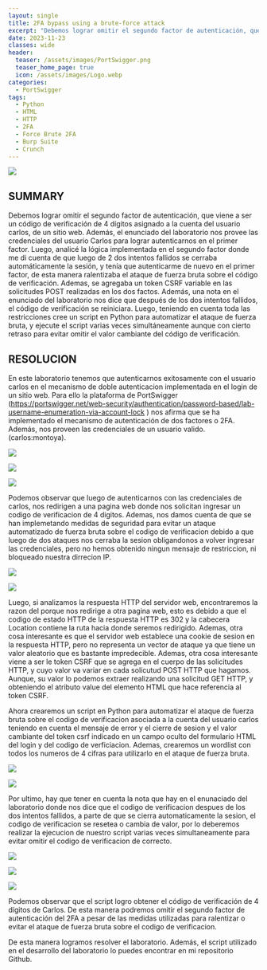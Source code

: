 ```yaml
---
layout: single
title: 2FA bypass using a brute-force attack
excerpt: "Debemos lograr omitir el segundo factor de autenticación, que viene a ser un código de verificación de 4 dígitos asignado a la cuenta del usuario carlos, de un sitio web. Además, el enunciado del laboratorio nos provee las credenciales del usuario Carlos para lograr autenticarnos en el primer factor. Luego, analicé la lógica implementada en el segundo factor de autenticación donde me di cuenta de que luego de 2 dos intentos fallidos se cerraba automáticamente la sesión, y tenía que autenticarme de nuevo en el primer factor, de esta manera ralentizaba el ataque de fuerza bruta sobre el código de verificación. Además, una nota en el enunciado del laboratorio nos dice que después de los dos intentos fallidos, el código de verificación se reiniciara, es decir, cambiara de valor. Luego, teniendo en cuenta toda las restricciones cree un script en Python para automatizar el ataque de fuerza bruta, y ejecute el script varias veces simultáneamente aunque con cierto retraso para evitar omitir el valor cambiante del código de verificación." 
date: 2023-11-23	
classes: wide
header:
  teaser: /assets/images/PortSwigger.png
  teaser_home_page: true
  icon: /assets/images/Logo.webp
categories:
  - PortSwigger
tags:
  - Python
  - HTML
  - HTTP
  - 2FA
  - Force Brute 2FA
  - Burp Suite
  - Crunch
---
```


![](/assets/images/Lab5/image001.png)

## SUMMARY

Debemos lograr omitir el segundo factor de autenticación, que viene a ser un código de verificación de 4 dígitos asignado a la cuenta del usuario carlos, de un sitio web. Además, el enunciado del laboratorio nos provee las credenciales del usuario Carlos para lograr autenticarnos en el primer factor. Luego, analicé la lógica implementada en el segundo factor  donde me di cuenta de que luego de 2 dos intentos fallidos se cerraba automáticamente la sesión, y tenía que autenticarme de nuevo en el primer factor, de esta manera ralentizaba el ataque de fuerza bruta sobre el código de verificación. Ademas, se agregaba un token CSRF variable en las solicitudes POST realizadas en los dos factos. Además, una nota en el enunciado del laboratorio nos dice que después de los dos intentos fallidos, el código de verificación se reiniciara. Luego, teniendo en cuenta toda las restricciones cree un script en Python para automatizar el ataque de fuerza bruta, y ejecute el script varias veces simultáneamente aunque con cierto retraso para evitar omitir el valor cambiante del código de verificación. 

## RESOLUCION

En este laboratorio tenemos que autenticarnos exitosamente con el usuario carlos en el mecanismo de doble autenticacion implementada en el login de un sitio web. Para ello la plataforma de PortSwigger  (https://portswigger.net/web-security/authentication/password-based/lab-username-enumeration-via-account-lock ) nos afirma que se ha implementado el mecanismo de autenticación de dos factores o 2FA.  Además, nos proveen las credenciales de un usuario valido. (carlos:montoya). 

![](/assets/images/Lab5/image002.png)

![](/assets/images/Lab5/image003.png)

![](/assets/images/Lab5/image004.png)

Podemos observar que luego de autenticarnos con las credenciales de carlos, nos redirigen a una pagina web donde nos solicitan ingresar un codigo de verificacion de 4 digitos. Ademas, nos damos cuenta de que se han implemetando medidas de seguridad para evitar un ataque automatizado de fuerza bruta sobre el codigo de verificacion debido a que luego de dos ataques nos cerraba la sesion obligandonos a volver ingresar las credenciales, pero no hemos obtenido ningun mensaje de restriccion, ni bloqueado nuestra dirrecion IP.

![](/assets/images/Lab5/image005.png)

![](/assets/images/Lab5/image006.png)

Luego, si analizamos la respuesta HTTP del servidor web, encontraremos la razon del porque nos redirige a otra pagina web, esto es debido a que el codigo de estado HTTP de la respuesta HTTP es 302 y la cabecera Location contiene la ruta hacia donde seremos redirigido. Ademas, otra cosa interesante es que el servidor web establece una cookie de sesion en la respuesta HTTP, pero no representa un vector de ataque ya que tiene un valor aleatorio que es bastante impredecible. Ademas, otra cosa interesante viene a ser le token CSRF que se agrega en el cuerpo de las solicitudes HTTP, y cuyo valor va variar en cada solicutud POST HTTP que hagamos. Aunque, su valor lo podemos extraer realizando una solicitud GET HTTP, y obteniendo el atributo value del elemento HTML que hace referencia al token CSRF.

Ahora crearemos un script en Python para automatizar el ataque de fuerza bruta sobre el codigo de verificacion asociada a la cuenta del usuario carlos teniendo en cuenta el mensaje de error y el cierre de sesion y el valor cambiante del token csrf indicado en un campo oculto del formulario HTML del login y del codigo de verficiacion. Ademas, crearemos un wordlist con todos los numeros de 4 cifras para utilizarlo en el ataque de fuerza bruta.

![](/assets/images/Lab5/image007.png)

![](/assets/images/Lab5/image008.png)

Por ultimo, hay que tener en cuenta la nota que hay en el enunaciado del laboratorio donde nos dice que el codigo de verificacion despues de los dos intentos fallidos, a parte de que se cierra automaticamente la sesion, el codigo de verificacion se resetea o cambia de valor, por lo deberemos realizar la ejecucion de nuestro script varias veces simultaneamente para evitar omitir el codigo de verificacion de correcto.

![](/assets/images/Lab5/image009.png)

![](/assets/images/Lab5/image010.png)

![](/assets/images/Lab5/image011.png)

Podemos observar que el script logro obtener el código de verificación de 4 dígitos de Carlos. De esta manera podremos omitir el segundo factor de autenticación del 2FA a pesar de las medidas utilizadas para ralentizar o evitar el ataque de fuerza bruta sobre el codigo de verificacion.

De esta manera logramos resolver el laboratorio. Además, el script utilizado en el desarrollo del laboratorio lo puedes encontrar en mi repositorio Github.


